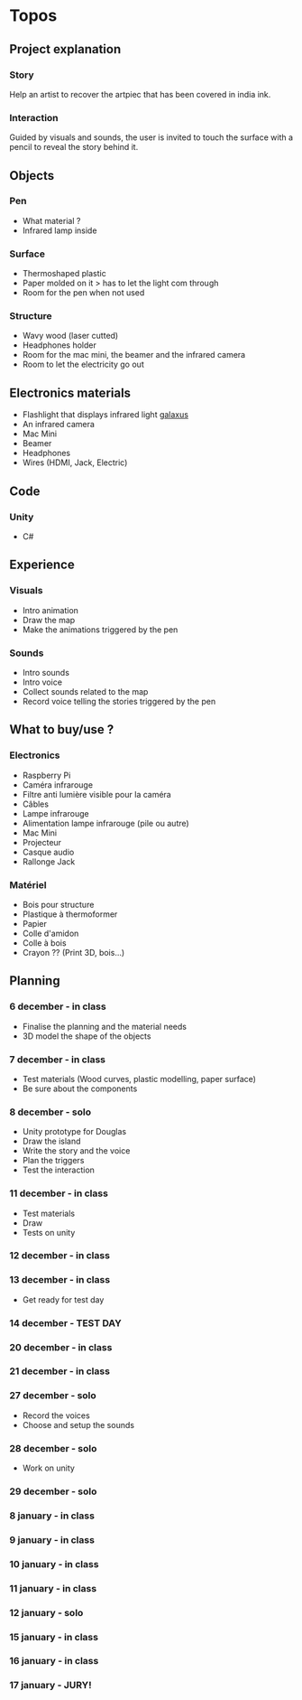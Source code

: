 # Topos

## Project explanation

### Story
Help an artist to recover the artpiec that has been covered in india ink.

### Interaction
Guided by visuals and sounds, the user is invited to touch the surface with a pencil to reveal the story behind it.

## Objects

### Pen
- What material ?
- Infrared lamp inside

### Surface
- Thermoshaped plastic
- Paper molded on it > has to let the light com through
- Room for the pen when not used

### Structure
- Wavy wood (laser cutted)
- Headphones holder
- Room for the mac mini, the beamer and the infrared camera
- Room to let the electricity go out

## Electronics materials

- Flashlight that displays infrared light
[galaxus](https://www.galaxus.ch/fr/s1/product/waveshare-camera-raspberry-pi-ir-cut-vision-nocturne-infrarouge-carte-de-developpement-kit-24963492)
- An infrared camera
- Mac Mini
- Beamer
- Headphones
- Wires (HDMI, Jack, Electric)


## Code

### Unity
- C#

## Experience

### Visuals
- Intro animation
- Draw the map
- Make the animations triggered by the pen

### Sounds
- Intro sounds
- Intro voice
- Collect sounds related to the map
- Record voice telling the stories triggered by the pen

## What to buy/use ?

### Electronics
- Raspberry Pi
- Caméra infrarouge
- Filtre anti lumière visible pour la caméra
- Câbles
- Lampe infrarouge
- Alimentation lampe infrarouge (pile ou autre)
- Mac Mini
- Projecteur
- Casque audio
- Rallonge Jack

### Matériel
- Bois pour structure
- Plastique à thermoformer
- Papier 
- Colle d'amidon
- Colle à bois
- Crayon ?? (Print 3D, bois...)


## Planning

### 6 december - in class

- Finalise the planning and the material needs
- 3D model the shape of the objects

### 7 december - in class

- Test materials (Wood curves, plastic modelling, paper surface)
- Be sure about the components

### 8 december - solo

- Unity prototype for Douglas
- Draw the island
- Write the story and the voice
- Plan the triggers
- Test the interaction

### 11 december - in class

- Test materials
- Draw
- Tests on unity

### 12 december - in class

### 13 december - in class

- Get ready for test day


### 14 december - TEST DAY

### 20 december - in class

### 21 december - in class

### 27 december - solo

- Record the voices
- Choose and setup the sounds

### 28 december - solo

- Work on unity

### 29 december - solo

### 8 january - in class

### 9 january - in class

### 10 january - in class

### 11 january - in class

### 12 january - solo

### 15 january - in class

### 16 january - in class

### 17 january - JURY!

